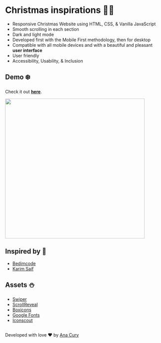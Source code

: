 # Christmas inspirations 🎅🏻

- Responsive Christmas Website using HTML, CSS, & Vanilla JavaScript
- Smooth scrolling in each section
- Dark and light mode
- Developed first with the Mobile First methodology, then for desktop
- Compatible with all mobile devices and with a beautiful and pleasant **user interface**
- User friendly
- Accessibility, Usability, & Inclusion

## Demo ❄️

Check it out **[here](https://anacury.github.io/vanilla-Christmas-js/)**.

<img align="center" src="/img/img.png" width="450" />


## Inspired by 🎄

- [Bedimcode](https://github.com/bedimcode)
- [Karim Saif](https://www.figma.com/community/file/1043445265847357477)

## Assets ⛄

- [Swiper](https://github.com/nolimits4web/swiper)
- [ScrollReveal](https://github.com/jlmakes/scrollreveal)
- [Boxicons](https://boxicons.com/)
- [Google Fonts](https://fonts.google.com/)
- [Iconscout](https://iconscout.com/)

##
Developed with love ❤️ by [Ana Cury](https://github.com/anacury/)
